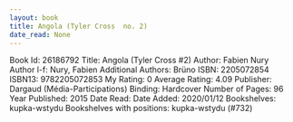 ```yaml
---
layout: book
title: Angola (Tyler Cross  no. 2)
date_read: None
---
```


Book Id: 26186792
Title: Angola (Tyler Cross #2)
Author: Fabien Nury
Author l-f: Nury, Fabien
Additional Authors: Brüno
ISBN: 2205072854
ISBN13: 9782205072853
My Rating: 0
Average Rating: 4.09
Publisher: Dargaud (Média-Participations)
Binding: Hardcover
Number of Pages: 96
Year Published: 2015
Date Read: 
Date Added: 2020/01/12
Bookshelves: kupka-wstydu
Bookshelves with positions: kupka-wstydu (#732)

